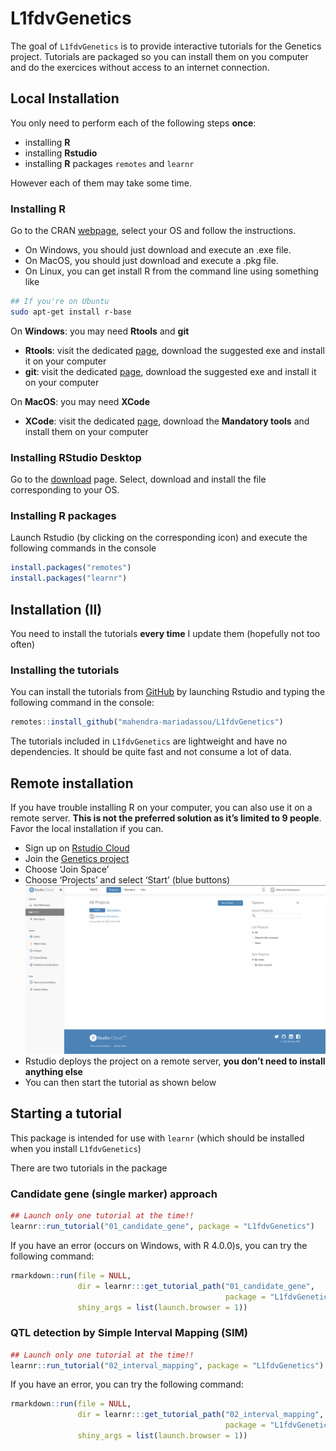 
<!-- README.md is generated from README.Rmd. Please edit that file -->

# L1fdvGenetics

<!-- badges: start -->

<!-- badges: end -->

The goal of `L1fdvGenetics` is to provide interactive tutorials for the
Genetics project. Tutorials are packaged so you can install them on you
computer and do the exercices without access to an internet connection.

## Local Installation

You only need to perform each of the following steps **once**:

  - installing **R**
  - installing **Rstudio**
  - installing **R** packages `remotes` and `learnr`

However each of them may take some time.

### Installing R

Go to the CRAN [webpage](https://cran.r-project.org/), select your OS
and follow the instructions.

  - On Windows, you should just download and execute an .exe file.
  - On MacOS, you should just download and execute a .pkg file.
  - On Linux, you can get install R from the command line using
    something like

<!-- end list -->

``` bash
## If you're on Ubuntu
sudo apt-get install r-base
```

On **Windows**: you may need **Rtools** and **git**

  - **Rtools**: visit the dedicated
    [page](https://cran.r-project.org/bin/windows/Rtools/), download the
    suggested exe and install it on your computer
  - **git**: visit the dedicated
    [page](https://git-scm.com/download/win), download the suggested exe
    and install it on your computer

On **MacOS**: you may need **XCode**

  - **XCode**: visit the dedicated
    [page](https://mac.r-project.org/tools/), download the **Mandatory
    tools** and install them on your computer

### Installing RStudio Desktop

Go to the
[download](https://rstudio.com/products/rstudio/download/#download)
page. Select, download and install the file corresponding to your OS.

### Installing R packages

Launch Rstudio (by clicking on the corresponding icon) and execute the
following commands in the console

``` r
install.packages("remotes") 
install.packages("learnr") 
```

## Installation (II)

You need to install the tutorials **every time** I update them
(hopefully not too often)

### Installing the tutorials

You can install the tutorials from [GitHub](https://github.com/) by
launching Rstudio and typing the following command in the console:

``` r
remotes::install_github("mahendra-mariadassou/L1fdvGenetics")
```

The tutorials included in `L1fdvGenetics` are lightweight and have no
dependencies. It should be quite fast and not consume a lot of data.

## Remote installation

If you have trouble installing R on your computer, you can also use it
on a remote server. **This is not the preferred solution as it’s limited
to 9 people**. Favor the local installation if you can.

  - Sign up on [Rstudio Cloud](https://rstudio.cloud/)
  - Join the [Genetics
    project](https://rstudio.cloud/spaces/71850/join?access_code=Ojh4cBY8MsdNd44weVIZ6u5txVALu8l8wLriT99k)
  - Choose ‘Join Space’
  - Choose ‘Projects’ and select ‘Start’ (blue buttons)
    ![](inst/images/login_screen.png)
  - Rstudio deploys the project on a remote server, **you don’t need to
    install anything else**
  - You can then start the tutorial as shown below

## Starting a tutorial

This package is intended for use with `learnr` (which should be
installed when you install `L1fdvGenetics`)

There are two tutorials in the package

### Candidate gene (single marker) approach

``` r
## Launch only one tutorial at the time!!
learnr::run_tutorial("01_candidate_gene", package = "L1fdvGenetics")
```

If you have an error (occurs on Windows, with R 4.0.0)s, you can try the
following command:

``` r
rmarkdown::run(file = NULL, 
               dir = learnr:::get_tutorial_path("01_candidate_gene",  
                                                package = "L1fdvGenetics"), 
               shiny_args = list(launch.browser = 1))
```

### QTL detection by Simple Interval Mapping (SIM)

``` r
## Launch only one tutorial at the time!!
learnr::run_tutorial("02_interval_mapping", package = "L1fdvGenetics")
```

If you have an error, you can try the following command:

``` r
rmarkdown::run(file = NULL, 
               dir = learnr:::get_tutorial_path("02_interval_mapping",  
                                                package = "L1fdvGenetics"), 
               shiny_args = list(launch.browser = 1))
```
